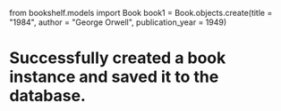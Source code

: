 from bookshelf.models import Book
book1 = Book.objects.create(title = "1984", author = "George Orwell", publication_year = 1949)

# Successfully created a book instance and saved it to the database.
